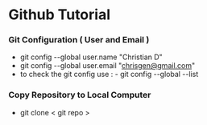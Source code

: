 # Github Tutorial

### Git Configuration ( User and Email )

- git config --global user.name "Christian D"
- git config --global user.email "chrisgen@gmail.com"
- to check the git config use : - git config --global --list

### Copy Repository to Local Computer

- git clone < git repo >
